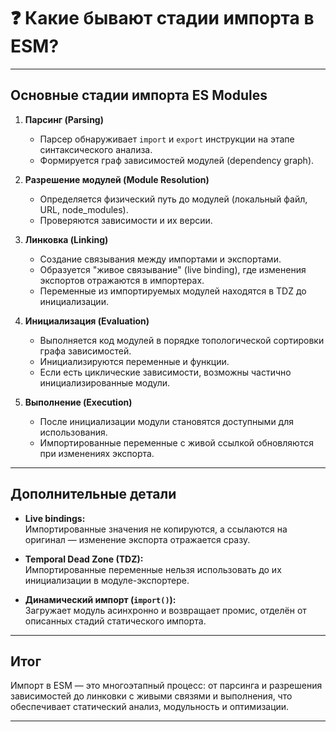# ❓ Какие бывают стадии импорта в ESM?

---

## Основные стадии импорта ES Modules

1. **Парсинг (Parsing)**  
   - Парсер обнаруживает `import` и `export` инструкции на этапе синтаксического анализа.  
   - Формируется граф зависимостей модулей (dependency graph).

2. **Разрешение модулей (Module Resolution)**  
   - Определяется физический путь до модулей (локальный файл, URL, node_modules).  
   - Проверяются зависимости и их версии.

3. **Линковка (Linking)**  
   - Создание связывания между импортами и экспортами.  
   - Образуется "живое связывание" (live binding), где изменения экспортов отражаются в импортерах.  
   - Переменные из импортируемых модулей находятся в TDZ до инициализации.

4. **Инициализация (Evaluation)**  
   - Выполняется код модулей в порядке топологической сортировки графа зависимостей.  
   - Инициализируются переменные и функции.  
   - Если есть циклические зависимости, возможны частично инициализированные модули.

5. **Выполнение (Execution)**  
   - После инициализации модули становятся доступными для использования.  
   - Импортированные переменные с живой ссылкой обновляются при изменениях экспорта.

---

## Дополнительные детали

- **Live bindings:**  
  Импортированные значения не копируются, а ссылаются на оригинал — изменение экспорта отражается сразу.

- **Temporal Dead Zone (TDZ):**  
  Импортированные переменные нельзя использовать до их инициализации в модуле-экспортере.

- **Динамический импорт (`import()`):**  
  Загружает модуль асинхронно и возвращает промис, отделён от описанных стадий статического импорта.

---

## Итог

Импорт в ESM — это многоэтапный процесс: от парсинга и разрешения зависимостей до линковки с живыми связями и выполнения, что обеспечивает статический анализ, модульность и оптимизации.

---
